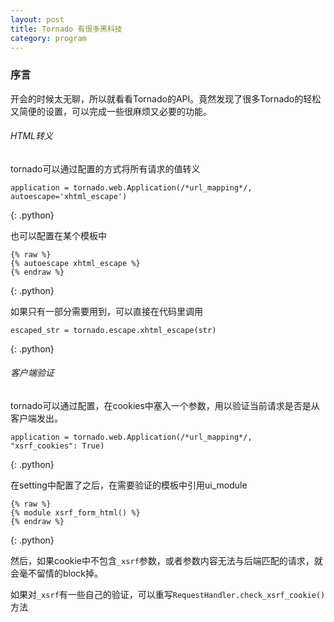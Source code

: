 ```yaml
---
layout: post
title: Tornado 有很多黑科技
category: program
---
```



### 序言

开会的时候太无聊，所以就看看Tornado的API。竟然发现了很多Tornado的轻松又简便的设置，可以完成一些很麻烦又必要的功能。

###### HTML转义

tornado可以通过配置的方式将所有请求的值转义
~~~
application = tornado.web.Application(/*url_mapping*/,
autoescape='xhtml_escape')
~~~
{: .python}

也可以配置在某个模板中

~~~
{% raw %}
{% autoescape xhtml_escape %}
{% endraw %}
~~~
{: .python}

如果只有一部分需要用到，可以直接在代码里调用

~~~
escaped_str = tornado.escape.xhtml_escape(str)
~~~
{: .python}

###### 客户端验证

tornado可以通过配置，在cookies中塞入一个参数，用以验证当前请求是否是从客户端发出。
~~~
application = tornado.web.Application(/*url_mapping*/, 
"xsrf_cookies": True)
~~~
{: .python}

在setting中配置了之后，在需要验证的模板中引用ui_module
~~~
{% raw %}
{% module xsrf_form_html() %}
{% endraw %}
~~~
{: .python}

然后，如果cookie中不包含```_xsrf```参数，或者参数内容无法与后端匹配的请求，就会毫不留情的block掉。

如果对```_xsrf```有一些自己的验证，可以重写```RequestHandler.check_xsrf_cookie()```方法